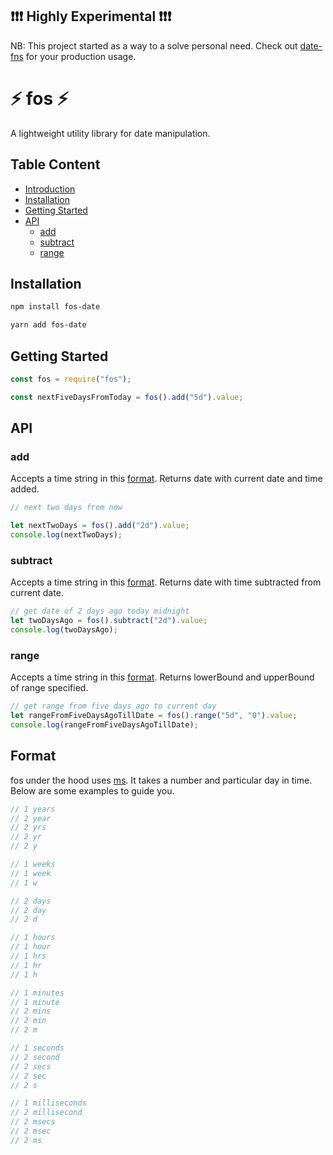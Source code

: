 ## ❗❗❗ Highly Experimental ❗❗❗

NB: This project started as a way to a solve personal need. Check out [date-fns](https://date-fns.org/) for your production usage.

# ⚡ fos ⚡

A lightweight utility library for date manipulation.

## Table Content

- [Introduction](#fos)
- [Installation](##installation)
- [Getting Started](#getting-started)
- [API](#api)
  - [add](#add)
  - [subtract](#subtract)
  - [range](#range)

## Installation

```bash
npm install fos-date

yarn add fos-date
```

## Getting Started

```js
const fos = require("fos");

const nextFiveDaysFromToday = fos().add("5d").value;
```

## API

### add

Accepts a time string in this [format](#format). Returns date with current date and time added.

```js
// next two days from now

let nextTwoDays = fos().add("2d").value;
console.log(nextTwoDays);
```

### subtract

Accepts a time string in this [format](#format). Returns date with time subtracted from current date.

```js
// get date of 2 days ago today midnight
let twoDaysAgo = fos().subtract("2d").value;
console.log(twoDaysAgo);
```

### range

Accepts a time string in this [format](#format). Returns lowerBound and upperBound of range specified.

```js
// get range from five days ago to current day
let rangeFromFiveDaysAgoTillDate = fos().range("5d", "0").value;
console.log(rangeFromFiveDaysAgoTillDate);
```

## Format

fos under the hood uses [ms](https://www.npmjs.com/package/ms). It takes a number and particular day in time. Below are some examples to guide you.

```js
// 1 years
// 2 year
// 2 yrs
// 2 yr
// 2 y

// 1 weeks
// 1 week
// 1 w

// 2 days
// 2 day
// 2 d

// 1 hours
// 1 hour
// 1 hrs
// 1 hr
// 1 h

// 1 minutes
// 1 minute
// 2 mins
// 2 min
// 2 m

// 1 seconds
// 2 second
// 2 secs
// 2 sec
// 2 s

// 1 milliseconds
// 2 millisecond
// 2 msecs
// 2 msec
// 2 ms
```
